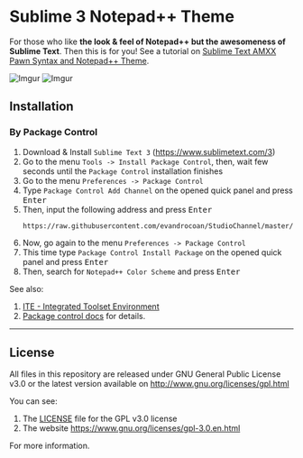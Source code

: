 Sublime 3 Notepad++ Theme
===============================

For those who like <strong>the look & feel of Notepad++ but the awesomeness of Sublime Text</strong>.
Then this is for you! See a tutorial on [Sublime Text AMXX Pawn Syntax and Notepad++ Theme](https://forums.alliedmods.net/showthread.php?t=287196).

![Imgur](https://i.imgur.com/lo4R0wE.png)
![Imgur](https://i.imgur.com/FDPmctP.png)

<!-- Album within all sample images -->
<!-- https://imgur.com/a/EiQWi -->


## Installation

### By Package Control

1. Download & Install `Sublime Text 3` (https://www.sublimetext.com/3)
1. Go to the menu `Tools -> Install Package Control`, then,
   wait few seconds until the `Package Control` installation finishes
1. Go to the menu `Preferences -> Package Control`
1. Type `Package Control Add Channel` on the opened quick panel and press <kbd>Enter</kbd>
1. Then, input the following address and press <kbd>Enter</kbd>
   ```
   https://raw.githubusercontent.com/evandrocoan/StudioChannel/master/channel.json
   ```
1. Now, go again to the menu `Preferences -> Package Control`
1. This time type `Package Control Install Package` on the opened quick panel and press <kbd>Enter</kbd>
1. Then, search for `Notepad++ Color Scheme` and press <kbd>Enter</kbd>

See also:
1. [ITE - Integrated Toolset Environment](https://github.com/evandrocoan/ITE)
1. [Package control docs](https://packagecontrol.io/docs/usage) for details.


___
## License

All files in this repository are released under GNU General Public License v3.0
or the latest version available on http://www.gnu.org/licenses/gpl.html

You can see:

1. The [LICENSE](LICENSE) file for the GPL v3.0 license
1. The website https://www.gnu.org/licenses/gpl-3.0.en.html

For more information.




